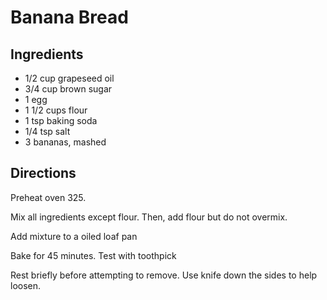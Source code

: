 # Banana Bread

## Ingredients
- 1/2 cup grapeseed oil
- 3/4 cup brown sugar
- 1 egg
- 1 1/2 cups flour
- 1 tsp baking soda
- 1/4 tsp salt
- 3 bananas, mashed


## Directions
Preheat oven 325.

Mix all ingredients except flour. Then, add flour but do not overmix.

Add mixture to a oiled loaf pan

Bake for 45 minutes. Test with toothpick

Rest briefly before attempting to remove. Use knife down the sides to help loosen.

